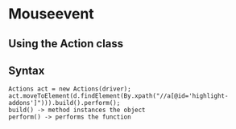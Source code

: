 # Mouseevent

## Using the Action class 

## Syntax
```
Actions act = new Actions(driver);
act.moveToElement(d.findElement(By.xpath("//a[@id='highlight-addons']"))).build().perform();
build() -> method instances the object 
perform() -> performs the function

```
